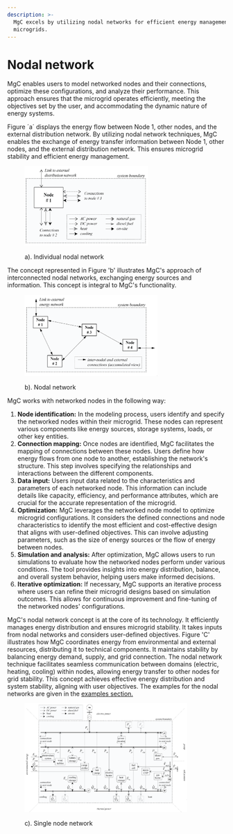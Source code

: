 ```yaml
---
description: >-
  MgC excels by utilizing nodal networks for efficient energy management in
  microgrids.
---
```


# Nodal network

MgC enables users to model networked nodes and their connections, optimize these configurations, and analyze their performance. This approach ensures that the microgrid operates efficiently, meeting the objectives set by the user, and accommodating the dynamic nature of energy systems.

Figure ´a´ displays the energy flow between Node 1, other nodes, and the external distribution network. By utilizing nodal network techniques, MgC enables the exchange of energy transfer information between Node 1, other nodes, and the external distribution network. This ensures microgrid stability and efficient energy management.

<figure><img src="../../../.gitbook/assets/2023-10-29 09_43_57-MicroGrid-Creator_Modeling-Optimization.pdf - Adobe Acrobat Reader (32-bit) (1).png" alt="" width="285"><figcaption><p>a). Individual nodal network</p></figcaption></figure>

The concept represented in Figure 'b' illustrates MgC's approach of interconnected nodal networks, exchanging energy sources and information. This concept is integral to MgC's functionality.

<figure><img src="../../../.gitbook/assets/2023-10-29 09_44_31-MicroGrid-Creator_Modeling-Optimization.pdf - Adobe Acrobat Reader (32-bit) (2).png" alt="" width="307"><figcaption><p>b). Nodal network</p></figcaption></figure>

MgC works with networked nodes in the following way:

1. **Node identification:** In the modeling process, users identify and specify the networked nodes within their microgrid. These nodes can represent various components like energy sources, storage systems, loads, or other key entities.
2. **Connection mapping:** Once nodes are identified, MgC facilitates the mapping of connections between these nodes. Users define how energy flows from one node to another, establishing the network's structure. This step involves specifying the relationships and interactions between the different components.
3. **Data input:** Users input data related to the characteristics and parameters of each networked node. This information can include details like capacity, efficiency, and performance attributes, which are crucial for the accurate representation of the microgrid.
4. **Optimization:** MgC leverages the networked node model to optimize microgrid configurations. It considers the defined connections and node characteristics to identify the most efficient and cost-effective design that aligns with user-defined objectives. This can involve adjusting parameters, such as the size of energy sources or the flow of energy between nodes.
5. **Simulation and analysis:** After optimization, MgC allows users to run simulations to evaluate how the networked nodes perform under various conditions. The tool provides insights into energy distribution, balance, and overall system behavior, helping users make informed decisions.
6. **Iterative optimization:** If necessary, MgC supports an iterative process where users can refine their microgrid designs based on simulation outcomes. This allows for continuous improvement and fine-tuning of the networked nodes' configurations.

MgC's nodal network concept is at the core of its technology. It efficiently manages energy distribution and ensures microgrid stability. It takes inputs from nodal networks and considers user-defined objectives. Figure 'C' illustrates how MgC coordinates energy from environmental and external resources, distributing it to technical components. It maintains stability by balancing energy demand, supply, and grid connection. The nodal network technique facilitates seamless communication between domains (electric, heating, cooling) within nodes, allowing energy transfer to other nodes for grid stability. This concept achieves effective energy distribution and system stability, aligning with user objectives. The examples for the nodal networks are given in the [examples section.](nodal-networks-examples.md)

<figure><img src="../../../.gitbook/assets/2023-10-29 09_46_28-MicroGrid-Creator_Modeling-Optimization.pdf - Adobe Acrobat Reader (32-bit).png" alt="" width="375"><figcaption><p>c). Single node network</p></figcaption></figure>
